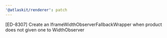 ```yaml
---
'@atlaskit/renderer': patch
---
```


[ED-8307] Create an IframeWidthObserverFallbackWrapper when product does not given one to WidthObserver
